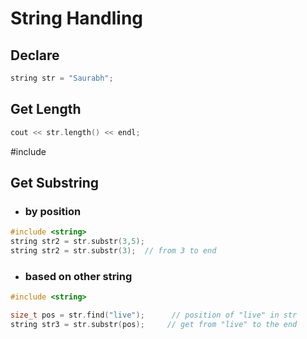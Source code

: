 # String Handling

## Declare

```c++
string str = "Saurabh";
```

## Get Length

```c++
cout << str.length() << endl;
```
#include <string>
  
## Get Substring

* ### by position
```c++
#include <string>
string str2 = str.substr(3,5);
string str2 = str.substr(3);  // from 3 to end
```
  
* ### based on other string
```c++
#include <string>

size_t pos = str.find("live");      // position of "live" in str
string str3 = str.substr(pos);     // get from "live" to the end  
```  
  
